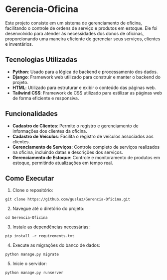 # Gerencia-Oficina

Este projeto consiste em um sistema de gerenciamento de oficina, facilitando o controle de ordens de serviço e produtos em estoque. Ele foi desenvolvido para atender às necessidades dos donos de oficinas, proporcionando uma maneira eficiente de gerenciar seus serviços, clientes e inventários.

## Tecnologias Utilizadas

- **Python**: Usado para a lógica de backend e processamento dos dados.
- **Django**: Framework web utilizado para construir e manter o backend do projeto.
- **HTML**: Utilizado para estruturar e exibir o conteúdo das páginas web.
- **Tailwind CSS**: Framework de CSS utilizado para estilizar as páginas web de forma eficiente e responsiva.

## Funcionalidades

- **Cadastro de Clientes**: Permite o registro e gerenciamento de informações dos clientes da oficina.
- **Cadastro de Veículos**: Facilita o registro de veículos associados aos clientes.
- **Gerenciamento de Serviços**: Controle completo de serviços realizados na oficina, incluindo datas e descrições dos serviços.
- **Gerenciamento de Estoque**: Controle e monitoramento de produtos em estoque, permitindo atualizações em tempo real.

## Como Executar

1. Clone o repositório:

```
git clone https://github.com/gusluz/Gerencia-Oficina.git
```

2. Navegue até o diretório do projeto:

```
cd Gerencia-Oficina
```

3. Instale as dependências necessárias:

```
pip install -r requirements.txt
```

4. Execute as migrações do banco de dados:

```
python manage.py migrate
```

5. Inicie o servidor:

```
python manage.py runserver
```
